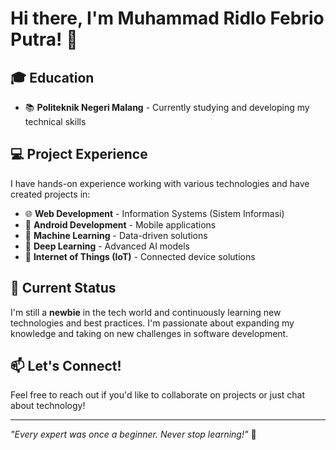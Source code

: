 # Hi there, I'm Muhammad Ridlo Febrio Putra! 👋

## 🎓 Education
- 📚 **Politeknik Negeri Malang** - Currently studying and developing my technical skills

## 💻 Project Experience
I have hands-on experience working with various technologies and have created projects in:

- 🌐 **Web Development** - Information Systems (Sistem Informasi)
- 📱 **Android Development** - Mobile applications
- 🤖 **Machine Learning** - Data-driven solutions
- 🧠 **Deep Learning** - Advanced AI models  
- 🔌 **Internet of Things (IoT)** - Connected device solutions

## 🌱 Current Status
I'm still a **newbie** in the tech world and continuously learning new technologies and best practices. I'm passionate about expanding my knowledge and taking on new challenges in software development.

## 📫 Let's Connect!
Feel free to reach out if you'd like to collaborate on projects or just chat about technology!

---
*"Every expert was once a beginner. Never stop learning!"* 🌟
